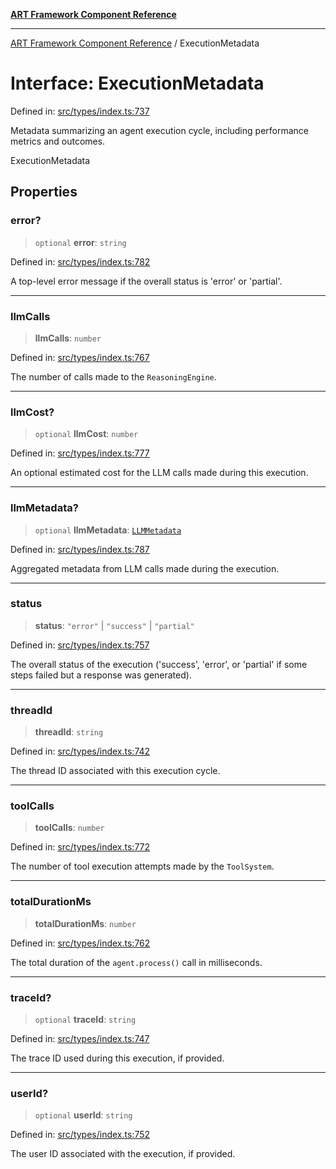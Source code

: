 [**ART Framework Component Reference**](../README.md)

***

[ART Framework Component Reference](../README.md) / ExecutionMetadata

# Interface: ExecutionMetadata

Defined in: [src/types/index.ts:737](https://github.com/hashangit/ART/blob/1e49ae91e230443ba790ac800658233963b3d60c/src/types/index.ts#L737)

Metadata summarizing an agent execution cycle, including performance metrics and outcomes.

 ExecutionMetadata

## Properties

### error?

> `optional` **error**: `string`

Defined in: [src/types/index.ts:782](https://github.com/hashangit/ART/blob/1e49ae91e230443ba790ac800658233963b3d60c/src/types/index.ts#L782)

A top-level error message if the overall status is 'error' or 'partial'.

***

### llmCalls

> **llmCalls**: `number`

Defined in: [src/types/index.ts:767](https://github.com/hashangit/ART/blob/1e49ae91e230443ba790ac800658233963b3d60c/src/types/index.ts#L767)

The number of calls made to the `ReasoningEngine`.

***

### llmCost?

> `optional` **llmCost**: `number`

Defined in: [src/types/index.ts:777](https://github.com/hashangit/ART/blob/1e49ae91e230443ba790ac800658233963b3d60c/src/types/index.ts#L777)

An optional estimated cost for the LLM calls made during this execution.

***

### llmMetadata?

> `optional` **llmMetadata**: [`LLMMetadata`](LLMMetadata.md)

Defined in: [src/types/index.ts:787](https://github.com/hashangit/ART/blob/1e49ae91e230443ba790ac800658233963b3d60c/src/types/index.ts#L787)

Aggregated metadata from LLM calls made during the execution.

***

### status

> **status**: `"error"` \| `"success"` \| `"partial"`

Defined in: [src/types/index.ts:757](https://github.com/hashangit/ART/blob/1e49ae91e230443ba790ac800658233963b3d60c/src/types/index.ts#L757)

The overall status of the execution ('success', 'error', or 'partial' if some steps failed but a response was generated).

***

### threadId

> **threadId**: `string`

Defined in: [src/types/index.ts:742](https://github.com/hashangit/ART/blob/1e49ae91e230443ba790ac800658233963b3d60c/src/types/index.ts#L742)

The thread ID associated with this execution cycle.

***

### toolCalls

> **toolCalls**: `number`

Defined in: [src/types/index.ts:772](https://github.com/hashangit/ART/blob/1e49ae91e230443ba790ac800658233963b3d60c/src/types/index.ts#L772)

The number of tool execution attempts made by the `ToolSystem`.

***

### totalDurationMs

> **totalDurationMs**: `number`

Defined in: [src/types/index.ts:762](https://github.com/hashangit/ART/blob/1e49ae91e230443ba790ac800658233963b3d60c/src/types/index.ts#L762)

The total duration of the `agent.process()` call in milliseconds.

***

### traceId?

> `optional` **traceId**: `string`

Defined in: [src/types/index.ts:747](https://github.com/hashangit/ART/blob/1e49ae91e230443ba790ac800658233963b3d60c/src/types/index.ts#L747)

The trace ID used during this execution, if provided.

***

### userId?

> `optional` **userId**: `string`

Defined in: [src/types/index.ts:752](https://github.com/hashangit/ART/blob/1e49ae91e230443ba790ac800658233963b3d60c/src/types/index.ts#L752)

The user ID associated with the execution, if provided.
